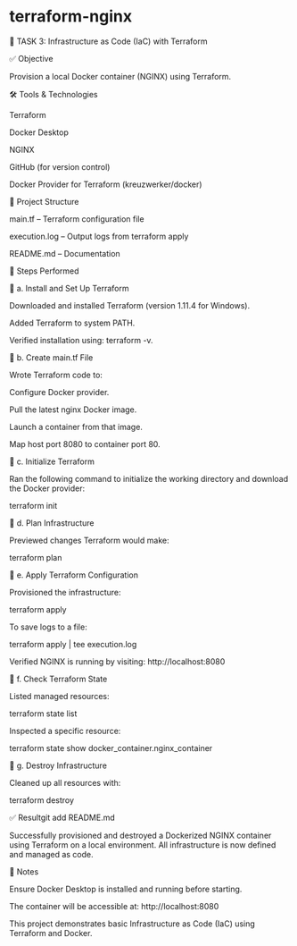 # terraform-nginx

🚀 TASK 3: Infrastructure as Code (IaC) with Terraform

✅ Objective

Provision a local Docker container (NGINX) using Terraform.

🛠️ Tools & Technologies

Terraform

Docker Desktop

NGINX

GitHub (for version control)

Docker Provider for Terraform (kreuzwerker/docker)


📁 Project Structure

main.tf – Terraform configuration file

execution.log – Output logs from terraform apply

README.md – Documentation


🔧 Steps Performed

🔹 a. Install and Set Up Terraform

Downloaded and installed Terraform (version 1.11.4 for Windows).

Added Terraform to system PATH.

Verified installation using: terraform -v.

🔹 b. Create main.tf File

Wrote Terraform code to:

Configure Docker provider.

Pull the latest nginx Docker image.

Launch a container from that image.

Map host port 8080 to container port 80.

🔹 c. Initialize Terraform

Ran the following command to initialize the working directory and download the Docker provider:

terraform init

🔹 d. Plan Infrastructure

Previewed changes Terraform would make:

terraform plan

🔹 e. Apply Terraform Configuration

Provisioned the infrastructure:

terraform apply

To save logs to a file:

terraform apply | tee execution.log

Verified NGINX is running by visiting: http://localhost:8080

🔹 f. Check Terraform State

Listed managed resources:

terraform state list

Inspected a specific resource:

terraform state show docker_container.nginx_container

🔹 g. Destroy Infrastructure

Cleaned up all resources with:

terraform destroy

✅ Resultgit add README.md


Successfully provisioned and destroyed a Dockerized NGINX container using Terraform on a local environment. All infrastructure is now defined and managed as code.

📎 Notes

Ensure Docker Desktop is installed and running before starting.

The container will be accessible at: http://localhost:8080

This project demonstrates basic Infrastructure as Code (IaC) using Terraform and Docker.
